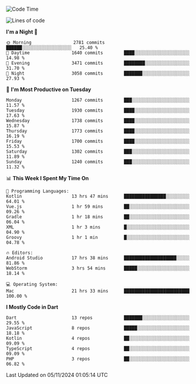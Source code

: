 <!--START_SECTION:waka-->
![Code Time](http://img.shields.io/badge/Code%20Time-862%20hrs%2031%20mins-blue)

![Lines of code](https://img.shields.io/badge/From%20Hello%20World%20I%27ve%20Written-3.6%20million%20lines%20of%20code-blue)

**I'm a Night 🦉** 

```text
🌞 Morning                2781 commits        ██████░░░░░░░░░░░░░░░░░░░   25.40 % 
🌆 Daytime                1640 commits        ████░░░░░░░░░░░░░░░░░░░░░   14.98 % 
🌃 Evening                3471 commits        ████████░░░░░░░░░░░░░░░░░   31.70 % 
🌙 Night                  3058 commits        ███████░░░░░░░░░░░░░░░░░░   27.93 % 
```
📅 **I'm Most Productive on Tuesday** 

```text
Monday                   1267 commits        ███░░░░░░░░░░░░░░░░░░░░░░   11.57 % 
Tuesday                  1930 commits        ████░░░░░░░░░░░░░░░░░░░░░   17.63 % 
Wednesday                1738 commits        ████░░░░░░░░░░░░░░░░░░░░░   15.87 % 
Thursday                 1773 commits        ████░░░░░░░░░░░░░░░░░░░░░   16.19 % 
Friday                   1700 commits        ████░░░░░░░░░░░░░░░░░░░░░   15.53 % 
Saturday                 1302 commits        ███░░░░░░░░░░░░░░░░░░░░░░   11.89 % 
Sunday                   1240 commits        ███░░░░░░░░░░░░░░░░░░░░░░   11.32 % 
```


📊 **This Week I Spent My Time On** 

```text
💬 Programming Languages: 
Kotlin                   13 hrs 47 mins      ████████████████░░░░░░░░░   64.01 % 
Vue.js                   1 hr 59 mins        ██░░░░░░░░░░░░░░░░░░░░░░░   09.26 % 
Gradle                   1 hr 18 mins        ██░░░░░░░░░░░░░░░░░░░░░░░   06.04 % 
XML                      1 hr 3 mins         █░░░░░░░░░░░░░░░░░░░░░░░░   04.90 % 
Groovy                   1 hr 1 min          █░░░░░░░░░░░░░░░░░░░░░░░░   04.78 % 

🔥 Editors: 
Android Studio           17 hrs 38 mins      ████████████████████░░░░░   81.86 % 
WebStorm                 3 hrs 54 mins       █████░░░░░░░░░░░░░░░░░░░░   18.14 % 

💻 Operating System: 
Mac                      21 hrs 33 mins      █████████████████████████   100.00 % 
```

**I Mostly Code in Dart** 

```text
Dart                     13 repos            ███████░░░░░░░░░░░░░░░░░░   29.55 % 
JavaScript               8 repos             █████░░░░░░░░░░░░░░░░░░░░   18.18 % 
Kotlin                   4 repos             ██░░░░░░░░░░░░░░░░░░░░░░░   09.09 % 
TypeScript               4 repos             ██░░░░░░░░░░░░░░░░░░░░░░░   09.09 % 
PHP                      3 repos             ██░░░░░░░░░░░░░░░░░░░░░░░   06.82 % 
```




 Last Updated on 05/11/2024 01:05:14 UTC
<!--END_SECTION:waka-->
